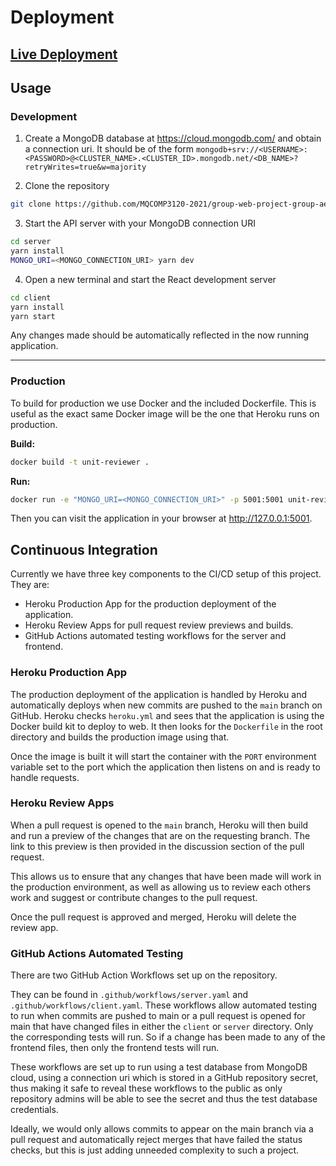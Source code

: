 # Deployment

## [Live Deployment](https://unit-reviewer.herokuapp.com/)

## Usage
### Development

1. Create a MongoDB database at https://cloud.mongodb.com/ and obtain a connection uri. It should be of the form `mongodb+srv://<USERNAME>:<PASSWORD>@<CLUSTER_NAME>.<CLUSTER_ID>.mongodb.net/<DB_NAME>?retryWrites=true&w=majority`

2. Clone the repository
```bash
git clone https://github.com/MQCOMP3120-2021/group-web-project-group-ae.git
```

3. Start the API server with your MongoDB connection URI
```bash
cd server
yarn install
MONGO_URI=<MONGO_CONNECTION_URI> yarn dev
```

4. Open a new terminal and start the React development server
```bash
cd client
yarn install
yarn start
```

Any changes made should be automatically reflected in the now running application.

---

### Production
To build for production we use Docker and the included Dockerfile. This is useful as the exact same Docker image will be the one that Heroku runs on production.

**Build:**
```bash
docker build -t unit-reviewer .
```

**Run:**
```bash
docker run -e "MONGO_URI=<MONGO_CONNECTION_URI>" -p 5001:5001 unit-reviewer
```

Then you can visit the application in your browser at http://127.0.0.1:5001.

## Continuous Integration

Currently we have three key components to the CI/CD setup of this project. They are:
* Heroku Production App for the production deployment of the application.
* Heroku Review Apps for pull request review previews and builds.
* GitHub Actions automated testing workflows for the server and frontend.

### Heroku Production App

The production deployment of the application is handled by Heroku and automatically deploys when new commits are pushed to the `main` branch on GitHub.
Heroku checks `heroku.yml` and sees that the application is using the Docker build kit to deploy to web. It then looks for the `Dockerfile` in the root directory and builds the production image using that.

Once the image is built it will start the container with the `PORT` environment variable set to the port which the application then listens on and is ready to handle requests.

### Heroku Review Apps

When a pull request is opened to the `main` branch, Heroku will then build and run a preview of the changes that are on the requesting branch. The link to this preview is then provided in the discussion section of the pull request.

This allows us to ensure that any changes that have been made will work in the production environment, as well as allowing us to review each others work and suggest or contribute changes to the pull request.

Once the pull request is approved and merged, Heroku will delete the review app.

### GitHub Actions Automated Testing

There are two GitHub Action Workflows set up on the repository.

They can be found in `.github/workflows/server.yaml` and `.github/workflows/client.yaml`.
These workflows allow automated testing to run when commits are pushed to main or a pull request is opened for main that have changed files in either the `client` or `server` directory. Only the corresponding tests will run. So if a change has been made to any of the frontend files, then only the frontend tests will run.

These workflows are set up to run using a test database from MongoDB cloud, using a connection uri which is stored in a GitHub repository secret, thus making it safe to reveal these workflows to the public as only repository admins will be able to see the secret and thus the test database credentials.

Ideally, we would only allows commits to appear on the main branch via a pull request and automatically reject merges that have failed the status checks, but this is just adding unneeded complexity to such a project.
